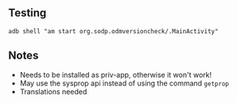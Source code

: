 ## Testing
`adb shell "am start org.sodp.odmversioncheck/.MainActivity"`

## Notes

* Needs to be installed as priv-app, otherwise it won't work!
* May use the sysprop api instead of using the command `getprop`
* Translations needed
